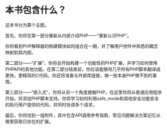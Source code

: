 # 本书包含什么？

这本书分为算个主题。

首先，你将在第一部分重新从内部介绍PHP——“重新认识PHP”。

你将看到PHP解释器的构建模块如何组合在一期，并了解用户控件中熟悉的概念映射到其内部。

第二部分——“扩展”，你将会开始构建一个功能性的PHP扩展，并学习如何使用PHPAPI的其他功能。在第二部分结束前，你应该能够将几乎所有PHP脚本翻译成更快，更精简的C代码。你还将准备与外部库链接，做一些本身PHP做不到的事情。

第三部分——“嵌入式”，你将从另一个角度接触PHP。在这里你将从普通应用程序开始，并添加PHP脚本支持。你将学习如何利用safe_mode和其他安全功能安全的执行用户提供的代码，并同时协调多个请求。

最后，你将找到一组附件，其中包含API调用参考指南，常见问题解决方案记忆从哪里获取已存在的扩展。